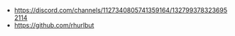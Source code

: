 - https://discord.com/channels/1127340805741359164/1327993783236952114
- https://github.com/rhurlbut
